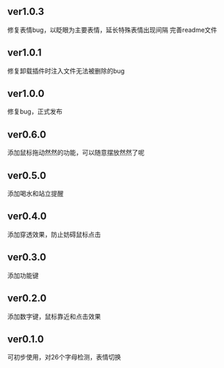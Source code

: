 ## ver1.0.3
修复表情bug，以眨眼为主要表情，延长特殊表情出现间隔
完善readme文件
## ver1.0.1
修复卸载插件时注入文件无法被删除的bug
## ver1.0.0
修复bug，正式发布
## ver0.6.0
添加鼠标拖动然然的功能，可以随意摆放然然了呢
## ver0.5.0
添加喝水和站立提醒
## ver0.4.0
添加穿透效果，防止妨碍鼠标点击
## ver0.3.0
添加功能键
## ver0.2.0
添加数字键，鼠标靠近和点击效果
## ver0.1.0
可初步使用，对26个字母检测，表情切换